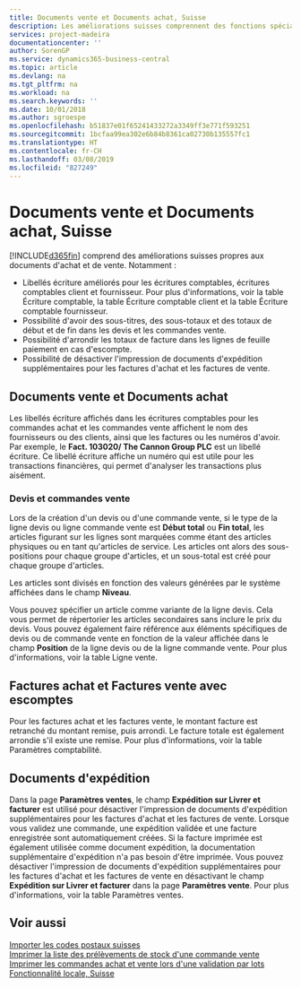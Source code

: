 ```yaml
---
title: Documents vente et Documents achat, Suisse
description: Les améliorations suisses comprennent des fonctions spéciales propres aux documents d'achat et de vente.
services: project-madeira
documentationcenter: ''
author: SorenGP
ms.service: dynamics365-business-central
ms.topic: article
ms.devlang: na
ms.tgt_pltfrm: na
ms.workload: na
ms.search.keywords: ''
ms.date: 10/01/2018
ms.author: sgroespe
ms.openlocfilehash: b51837e01f65241433272a3349ff3e771f593251
ms.sourcegitcommit: 1bcfaa99ea302e6b84b8361ca02730b135557fc1
ms.translationtype: HT
ms.contentlocale: fr-CH
ms.lasthandoff: 03/08/2019
ms.locfileid: "827249"
---
```

# <a name="swiss-purchase-documents-and-sales-documents"></a>Documents vente et Documents achat, Suisse
[!INCLUDE[d365fin](../../includes/d365fin_md.md)] comprend des améliorations suisses propres aux documents d'achat et de vente. Notamment :  

- Libellés écriture améliorés pour les écritures comptables, écritures comptables client et fournisseur. Pour plus d'informations, voir la table Écriture comptable, la table Écriture comptable client et la table Écriture comptable fournisseur.  
- Possibilité d'avoir des sous-titres, des sous-totaux et des totaux de début et de fin dans les devis et les commandes vente.  
- Possibilité d'arrondir les totaux de facture dans les lignes de feuille paiement en cas d'escompte.  
- Possibilité de désactiver l'impression de documents d'expédition supplémentaires pour les factures d'achat et les factures de vente.  

## <a name="purchase-documents-and-sales-documents"></a>Documents vente et Documents achat  
Les libellés écriture affichés dans les écritures comptables pour les commandes achat et les commandes vente affichent le nom des fournisseurs ou des clients, ainsi que les factures ou les numéros d'avoir. Par exemple, le **Fact. 103020/ The Cannon Group PLC** est un libellé écriture. Ce libellé écriture affiche un numéro qui est utile pour les transactions financières, qui permet d'analyser les transactions plus aisément.  

### <a name="sales-quotes-and-sales-orders"></a>Devis et commandes vente  
Lors de la création d'un devis ou d'une commande vente, si le type de la ligne devis ou ligne commande vente est **Début total** ou **Fin total**, les articles figurant sur les lignes sont marquées comme étant des articles physiques ou en tant qu'articles de service. Les articles ont alors des sous-positions pour chaque groupe d'articles, et un sous-total est créé pour chaque groupe d'articles.  

Les articles sont divisés en fonction des valeurs générées par le système affichées dans le champ **Niveau**.  

Vous pouvez spécifier un article comme variante de la ligne devis. Cela vous permet de répertorier les articles secondaires sans inclure le prix du devis. Vous pouvez également faire référence aux éléments spécifiques de devis ou de commande vente en fonction de la valeur affichée dans le champ **Position** de la ligne devis ou de la ligne commande vente. Pour plus d'informations, voir la table Ligne vente.  

## <a name="purchase-invoices-and-sales-invoices-with-payment-discounts"></a>Factures achat et Factures vente avec escomptes  
Pour les factures achat et les factures vente, le montant facture est retranché du montant remise, puis arrondi. Le facture totale est également arrondie s'il existe une remise. Pour plus d'informations, voir la table Paramètres comptabilité.  

## <a name="shipment-documents"></a>Documents d'expédition  
Dans la page **Paramètres ventes**, le champ **Expédition sur Livrer et facturer** est utilisé pour désactiver l'impression de documents d'expédition supplémentaires pour les factures d'achat et les factures de vente. Lorsque vous validez une commande, une expédition validée et une facture enregistrée sont automatiquement créées. Si la facture imprimée est également utilisée comme document expédition, la documentation supplémentaire d'expédition n'a pas besoin d'être imprimée. Vous pouvez désactiver l'impression de documents d'expédition supplémentaires pour les factures d'achat et les factures de vente en désactivant le champ **Expédition sur Livrer et facturer** dans la page **Paramètres vente**. Pour plus d'informations, voir la table Paramètres ventes.  

## <a name="see-also"></a>Voir aussi  
 [Importer les codes postaux suisses](how-to-import-swiss-post-codes.md)   
 [Imprimer la liste des prélèvements de stock d'une commande vente](how-to-print-an-inventory-picking-list-from-a-sales-order.md)   
 [Imprimer les commandes achat et vente lors d'une validation par lots](how-to-print-sales-and-purchase-orders-during-batch-posting.md)   
 [Fonctionnalité locale, Suisse](switzerland-local-functionality.md)
